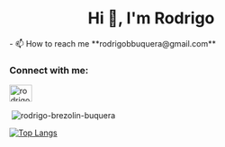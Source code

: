 <h1 align="center">Hi 👋, I'm Rodrigo</h1>
- 📫 How to reach me **rodrigobbuquera@gmail.com**

<h3 align="left">Connect with me:</h3>
<p align="left">
<a href="https://linkedin.com/in/rodrigo-brezolin-buquera-174063102/" target="blank"><img align="center" src="https://raw.githubusercontent.com/rahuldkjain/github-profile-readme-generator/master/src/images/icons/Social/linked-in-alt.svg" alt="rodrigo brezolin buquera" height="30" width="40" /></a>
</p>

<p>&nbsp;<img align="center" src="https://github-readme-stats.vercel.app/api?username=rodrigo-brezolin-buquera&show_icons=true&locale=en" alt="rodrigo-brezolin-buquera" /></p>

[![Top Langs](https://github-readme-stats.vercel.app/api/top-langs/?username=rodrigo-brezolin-buquera&layout=compact)](https://github.com/anuraghazra/github-readme-stats)

<!--
**Rodrigo-Brezolin-Buquera/Rodrigo-Brezolin-Buquera** is a ✨ _special_ ✨ repository because its `README.md` (this file) appears on your GitHub profile.

Here are some ideas to get you started:

